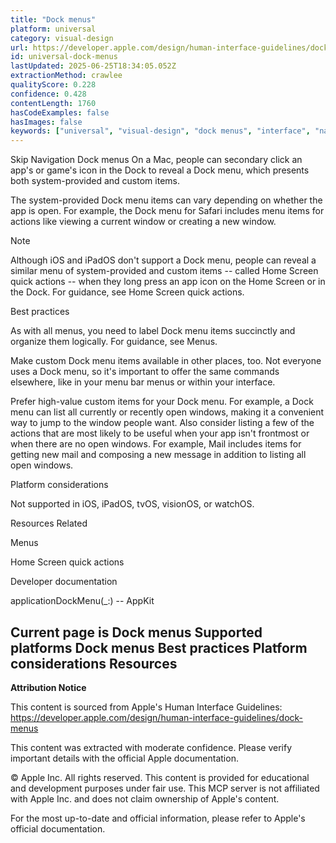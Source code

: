 ```yaml
---
title: "Dock menus"
platform: universal
category: visual-design
url: https://developer.apple.com/design/human-interface-guidelines/dock-menus
id: universal-dock-menus
lastUpdated: 2025-06-25T18:34:05.052Z
extractionMethod: crawlee
qualityScore: 0.228
confidence: 0.428
contentLength: 1760
hasCodeExamples: false
hasImages: false
keywords: ["universal", "visual-design", "dock menus", "interface", "navigation", "system", "ios", "ipad", "mac", "watchos"]
---
```

Skip Navigation
Dock menus
On a Mac, people can secondary click an app's or game's icon in the Dock to reveal a Dock menu, which presents both system-provided and custom items.

The system-provided Dock menu items can vary depending on whether the app is open. For example, the Dock menu for Safari includes menu items for actions like viewing a current window or creating a new window.

Note

Although iOS and iPadOS don't support a Dock menu, people can reveal a similar menu of system-provided and custom items -- called Home Screen quick actions -- when they long press an app icon on the Home Screen or in the Dock. For guidance, see Home Screen quick actions.

Best practices

As with all menus, you need to label Dock menu items succinctly and organize them logically. For guidance, see Menus.

Make custom Dock menu items available in other places, too. Not everyone uses a Dock menu, so it's important to offer the same commands elsewhere, like in your menu bar menus or within your interface.

Prefer high-value custom items for your Dock menu. For example, a Dock menu can list all currently or recently open windows, making it a convenient way to jump to the window people want. Also consider listing a few of the actions that are most likely to be useful when your app isn't frontmost or when there are no open windows. For example, Mail includes items for getting new mail and composing a new message in addition to listing all open windows.

Platform considerations

Not supported in iOS, iPadOS, tvOS, visionOS, or watchOS.

Resources
Related

Menus

Home Screen quick actions

Developer documentation

applicationDockMenu(_:) -- AppKit

Current page is Dock menus
Supported platforms
Dock menus
Best practices
Platform considerations
Resources
---

**Attribution Notice**

This content is sourced from Apple's Human Interface Guidelines: https://developer.apple.com/design/human-interface-guidelines/dock-menus

This content was extracted with moderate confidence. Please verify important details with the official Apple documentation.

© Apple Inc. All rights reserved. This content is provided for educational and development purposes under fair use. This MCP server is not affiliated with Apple Inc. and does not claim ownership of Apple's content.

For the most up-to-date and official information, please refer to Apple's official documentation.
